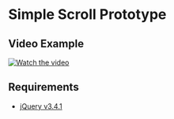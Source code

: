 # Simple Scroll Prototype

## Video Example

[![Watch the video](https://i.imgur.com/dpwpqq1.gif)](https://thumbs.gfycat.com/AdorableEarlyAmoeba-mobile.mp4)

## Requirements
* [jQuery v3.4.1](https://code.jquery.com/jquery-3.4.1.min.js)